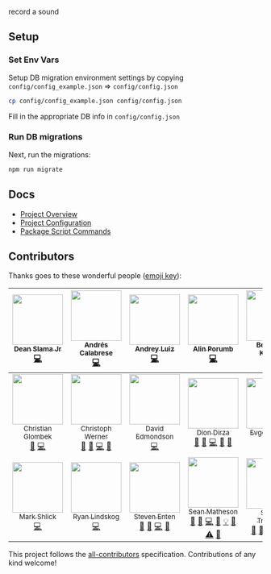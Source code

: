 record a sound

## Setup

### Set Env Vars

Setup DB migration environment settings by copying `config/config_example.json` => `config/config.json`
```bash
cp config/config_example.json config/config.json
```

Fill in the appropriate DB info in `config/config.json`

### Run DB migrations

Next, run the migrations:
```bash
npm run migrate
```

## Docs

 - [Project Overview](/internal/docs/PROJECT_OVERVIEW.md)
 - [Project Configuration](/internal/docs/PROJECT_CONFIG.md)
 - [Package Script Commands](/internal/docs/PKG_SCRIPTS.md)

## Contributors

Thanks goes to these wonderful people ([emoji key](https://github.com/kentcdodds/all-contributors#emoji-key)):

<!-- ALL-CONTRIBUTORS-LIST:START - Do not remove or modify this section -->
| [<img src="https://avatars3.githubusercontent.com/u/7927187?v=3" width="100px;"/><br /><sub>Dean Slama Jr</sub>](https://github.com/deanslamajr)<br />[💻](https://github.com/deanslamajr/trakta.co/commits?author=deanslamajr "Code") | [<img src="https://avatars3.githubusercontent.com/u/243161?v=3" width="100px;"/><br /><sub>Andrés Calabrese</sub>](https://github.com/aoc)<br />[💻](https://github.com/deanslamajr/trakta.co/commits?author=aoc "Code") | [<img src="https://avatars3.githubusercontent.com/u/1965897?v=3" width="100px;"/><br /><sub>Andrey Luiz</sub>](https://andreyluiz.github.io/)<br />[💻](https://github.com/deanslamajr/trakta.co/commits?author=andreyluiz "Code") | [<img src="https://avatars3.githubusercontent.com/u/3148205?v=3" width="100px;"/><br /><sub>Alin Porumb</sub>](https://github.com/alinporumb)<br />[💻](https://github.com/deanslamajr/trakta.co/commits?author=alinporumb "Code") | [<img src="https://avatars0.githubusercontent.com/u/4349324?v=3" width="100px;"/><br /><sub>Benjamin Kniffler</sub>](https://github.com/bkniffler)<br />[💻](https://github.com/deanslamajr/trakta.co/commits?author=bkniffler "Code") | [<img src="https://avatars0.githubusercontent.com/u/180773?v=3" width="100px;"/><br /><sub>Birkir Rafn Guðjónsson</sub>](https://medium.com/@birkir.gudjonsson)<br />[💬](#question-birkir "Answering Questions") [🐛](https://github.com/deanslamajr/trakta.co/issues?q=author%3Abirkir "Bug reports") [💻](https://github.com/deanslamajr/trakta.co/commits?author=birkir "Code") [👀](#review-birkir "Reviewed Pull Requests") | [<img src="https://avatars0.githubusercontent.com/u/2063102?v=3" width="100px;"/><br /><sub>Carson Perrotti</sub>](http://carsonperrotti.com)<br />[💬](#question-carsonperrotti "Answering Questions") [💻](https://github.com/deanslamajr/trakta.co/commits?author=carsonperrotti "Code") [📖](https://github.com/deanslamajr/trakta.co/commits?author=carsonperrotti "Documentation") [👀](#review-carsonperrotti "Reviewed Pull Requests") |
| :---: | :---: | :---: | :---: | :---: | :---: | :---: |
| [<img src="https://avatars1.githubusercontent.com/u/13365531?v=3" width="100px;"/><br /><sub>Christian Glombek</sub>](https://github.com/LorbusChris)<br />[🐛](https://github.com/deanslamajr/trakta.co/issues?q=author%3ALorbusChris "Bug reports") [💻](https://github.com/deanslamajr/trakta.co/commits?author=LorbusChris "Code") | [<img src="https://avatars3.githubusercontent.com/u/603683?v=3" width="100px;"/><br /><sub>Christoph Werner</sub>](https://twitter.com/code_punkt)<br />[💬](#question-codepunkt "Answering Questions") [🐛](https://github.com/deanslamajr/trakta.co/issues?q=author%3Acodepunkt "Bug reports") [💻](https://github.com/deanslamajr/trakta.co/commits?author=codepunkt "Code") [👀](#review-codepunkt "Reviewed Pull Requests") | [<img src="https://avatars0.githubusercontent.com/u/1399894?v=3" width="100px;"/><br /><sub>David Edmondson</sub>](https://github.com/threehams)<br />[💻](https://github.com/deanslamajr/trakta.co/commits?author=threehams "Code") | [<img src="https://avatars0.githubusercontent.com/u/10954870?v=3" width="100px;"/><br /><sub>Dion Dirza</sub>](https://github.com/diondirza)<br />[💬](#question-diondirza "Answering Questions") [🐛](https://github.com/deanslamajr/trakta.co/issues?q=author%3Adiondirza "Bug reports") [💻](https://github.com/deanslamajr/trakta.co/commits?author=diondirza "Code") [📖](https://github.com/deanslamajr/trakta.co/commits?author=diondirza "Documentation") [👀](#review-diondirza "Reviewed Pull Requests") | [<img src="https://avatars0.githubusercontent.com/u/254095?v=3" width="100px;"/><br /><sub>Evgeny Boxer</sub>](https://github.com/evgenyboxer)<br />[🐛](https://github.com/deanslamajr/trakta.co/issues?q=author%3Aevgenyboxer "Bug reports") [💻](https://github.com/deanslamajr/trakta.co/commits?author=evgenyboxer "Code") | [<img src="https://avatars2.githubusercontent.com/u/191304?v=3" width="100px;"/><br /><sub>Joe Kohlmann</sub>](http://kohlmannj.com)<br />[🐛](https://github.com/deanslamajr/trakta.co/issues?q=author%3Akohlmannj "Bug reports") [💻](https://github.com/deanslamajr/trakta.co/commits?author=kohlmannj "Code") | [<img src="https://avatars2.githubusercontent.com/u/24992?v=3" width="100px;"/><br /><sub>Lucian Lature</sub>](https://www.linkedin.com/in/lucianlature/)<br />[🐛](https://github.com/deanslamajr/trakta.co/issues?q=author%3Alucianlature "Bug reports") [💻](https://github.com/deanslamajr/trakta.co/commits?author=lucianlature "Code") [👀](#review-lucianlature "Reviewed Pull Requests") |
| [<img src="https://avatars1.githubusercontent.com/u/1624703?v=3" width="100px;"/><br /><sub>Mark Shlick</sub>](https://github.com/markshlick)<br />[💻](https://github.com/deanslamajr/trakta.co/commits?author=markshlick "Code") | [<img src="https://avatars1.githubusercontent.com/u/7436773?v=3" width="100px;"/><br /><sub>Ryan Lindskog</sub>](https://www.RyanLindskog.com/)<br />[💻](https://github.com/deanslamajr/trakta.co/commits?author=rlindskog "Code") | [<img src="https://avatars1.githubusercontent.com/u/977713?v=3" width="100px;"/><br /><sub>Steven Enten</sub>](http://enten.fr)<br />[💬](#question-enten "Answering Questions") [🐛](https://github.com/deanslamajr/trakta.co/issues?q=author%3Aenten "Bug reports") [💻](https://github.com/deanslamajr/trakta.co/commits?author=enten "Code") [👀](#review-enten "Reviewed Pull Requests") | [<img src="https://avatars1.githubusercontent.com/u/12164768?v=3" width="100px;"/><br /><sub>Sean Matheson</sub>](http://www.ctrlplusb.com)<br />[💬](#question-ctrlplusb "Answering Questions") [🐛](https://github.com/deanslamajr/trakta.co/issues?q=author%3Actrlplusb "Bug reports") [💻](https://github.com/deanslamajr/trakta.co/commits?author=ctrlplusb "Code") [📖](https://github.com/deanslamajr/trakta.co/commits?author=ctrlplusb "Documentation") [💡](#example-ctrlplusb "Examples") [👀](#review-ctrlplusb "Reviewed Pull Requests") [⚠️](https://github.com/deanslamajr/trakta.co/commits?author=ctrlplusb "Tests") [🔧](#tool-ctrlplusb "Tools") | [<img src="https://avatars0.githubusercontent.com/u/6218853?v=3" width="100px;"/><br /><sub>Steven Truesdell</sub>](https://steventruesdell.com)<br />[💬](#question-strues "Answering Questions") [🐛](https://github.com/deanslamajr/trakta.co/issues?q=author%3Astrues "Bug reports") [💻](https://github.com/deanslamajr/trakta.co/commits?author=strues "Code") [📖](https://github.com/deanslamajr/trakta.co/commits?author=strues "Documentation") [⚠️](https://github.com/deanslamajr/trakta.co/commits?author=strues "Tests") | [<img src="https://avatars0.githubusercontent.com/u/10552487?v=3" width="100px;"/><br /><sub>Thomas Leitgeb</sub>](https://twitter.com/_datoml)<br />[🐛](https://github.com/deanslamajr/trakta.co/issues?q=author%3Adatoml "Bug reports") [💻](https://github.com/deanslamajr/trakta.co/commits?author=datoml "Code") | [<img src="https://avatars0.githubusercontent.com/u/595711?v=3" width="100px;"/><br /><sub>Tyler Nieman</sub>](http://tsnieman.net/)<br />[💻](https://github.com/deanslamajr/trakta.co/commits?author=tsnieman "Code") |
<!-- ALL-CONTRIBUTORS-LIST:END -->

This project follows the [all-contributors](https://github.com/kentcdodds/all-contributors) specification. Contributions of any kind welcome!
